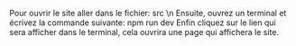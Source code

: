 Pour ouvrir le site aller dans le fichier: src \n
Ensuite, ouvrez un terminal et écrivez la commande suivante:
    npm run dev
Enfin cliquez sur le lien qui sera afficher dans le terminal, cela ouvrira une page qui affichera le site.
